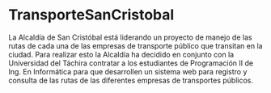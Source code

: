 # TransporteSanCristobal
 La Alcaldía de San Cristóbal está liderando un proyecto de manejo de las rutas de cada una de las  empresas de transporte público que transitan en la ciudad. Para realizar esto la Alcaldía ha decidido  en conjunto con la Universidad del Táchira contratar a los estudiantes de Programación II de Ing.  En Informática para que desarrollen un sistema web para registro y consulta de las rutas de las  diferentes empresas de transportes públicos.
